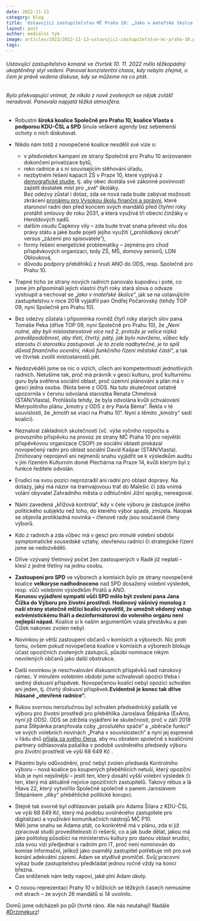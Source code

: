 ```yaml
---
date: 2022-11-13
category: blog
title: 'Ustavující zastupitelstvo MČ Praha 10: „Jako v mateřské školce'
layout: post
author: mediální tým
image: articles/2022/2022-11-13-ustavujici-zastupitelstvo-mc-praha-10.png
tags:
---
```


###### Ustavující zastupitelstvo konané ve čtvrtek 10. 11. 2022 mělo těžkopádný ukoptěněný styl vedení. Panoval konzistentní chaos, kdy nebylo zřejmé, o čem je právě vedena diskuse, kdy se můžeme na co ptát.

###### Bylo překvapující vnímat, že nikdo z nově zvolených se nějak zvlášť neradoval. Panovala napjatá těžká atmosféra.

-   Robustní  **široká koalice Společně pro Prahu 10, koalice Vlasta s podporou KDU-ČSL a SPD**  šinula veškeré agendy bez sebemenší ochoty o nich diskutovat.
-   Nikdo nám totiž z novopečené koalice nesdělil své vize o:
    -   v předvolební kampaní ze strany Společně pro Prahu 10 avizovaném dokončení privatizace bytů,
    -   reko radnice a s ní souvisejícím stěhování úřadu,
    -   nezbytném řešení kapacit ZŠ v Praze 10, které vyplývá z  [demografické studie](https://praha10.cz/Portals/0/docs/O%C5%A0K/VS%20Demografick%C3%A1%20studie%20P10.pdf?ver=2020-12-01-143604-010), tj. aby obec dostála své zákonné povinnosti zajistit dostatek míst pro „své“ školáky.  
        Bez odezvy zůstal i dotaz, zda se nová rada bude zabývat možnosti zkrácení  [pronájmu pro Vysokou školu finanční a správní](https://pirati10.cz/vsfs-tovarna-na-tituly/), které staronoví radní den před koncem svých mandátů před čtyřmi roky protáhli smlouvy do roku 2031, a která využívá tři obecní činžáky u Heroldových sadů.
    -   dalším osudu Čapkovy vily – zda bude trvat snaha převést vilu dos právy státu a jaké bude pojetí jejího využití („prohlídkový okruh“ versus „zázemí pro spisovatele“),
    -   formy řešení energetické problematiky – zejména pro chod příspěvkových organizací, tedy ZŠ, MŠ, domovy seniorů, LDN Oblouková,
    -   důvodu podpory přeběhlíků z hnutí ANO do ODS, resp. Společně pro Prahu 10.

-   Trapné ticho ze strany nových radních panovalo kupodivu i poté, co jsme jim připomínali jejich vlastní čtyři roky stará slova o odvaze vystoupit a nechovat se „_jako v mateřské školce_“, jak se na ustavujícím zastupitelstvu v roce 2018 vyjádřil pan Ondřej Počarovský (tehdy TOP 09, nyní Společně pro Prahu 10).
    
-   Bez odezvy zůstala i připomínka rovněž čtyři roky starých slov pana Tomáše Peka (dříve TOP 09, nyní Společně pro Prahu 10), že „_Není nutné, aby byli místostarostové více než 2, protože je velice nízká pravděpodobnost, aby třetí, čtvrtý, pátý, jak bylo navrženo, vůbec kdy starostu či starostku zastupoval. Je to zcela nadbytečné, je to spíš důvod finančního ocenění, nikoli funkčního řízení městské části_“, a tak ve čtvrtek zvolili místostarostů pět.
    

-   Nedozvěděli jsme se nic o vizích, cílech ani kompetentnosti jednotlivých radních. Netušíme tak, proč má právník v gesci kulturu, proč kulturnímu guru byla svěřena sociální oblast, proč územní plánování a plán má v gesci jedna osoba. (Nota bene z ODS. Na tuto skutečnost ostatně upozornila v červnu odvolaná starostka Renata Chmelová (STAN/Vlasta). Prohlásila tehdy, že byla odvolána kvůli schvalování Metrpolitního plánu „kmotry z ODS z éry Pavla Béma“. Řekla v té souvislosti, že „kmotři se vrací na Prahu 10“. Nyní s těmito „kmotry“ sedí koalici).
-   Neznalost základních skutečností (vč. výše ročního rozpočtu a provozního příspěvku na provoz ze strany MČ Praha 10 pro největší příspěvkovou organizace CSOP) ze sociální oblasti prokázal novopečený radní pro oblast sociální David Kašpar (STAN/Vlasta). Zmiňovaný neprojevil ani nejmenší snahu vyjádřit se k výsledkům auditu v jím řízeném Kulturním domě Plechárna na Praze 14, kvůli kterým byl z funkce ředitele odvolán.
-   Erudici na svou pozici neprozradil ani radní pro oblast dopravy. Na dotazy, jaký má názor na tramvajovouu trať do Malešic či zda vnímá volání obyvatel Zahradního města o odhlučnění Jižní spojky, nereagoval.
-   Námi zavedená „křížová kontrola“, kdy v čele výboru je zástupce jiného politického subjektu než toho, do kterého výbor spadá, zmizela. Naopak se objevila protikladná novinka – členové rady jsou současně členy výborů.
    
-   Kdo z radních a zda vůbec má v gesci pro minulé volební období symptomatické sousedské vztahy, otevřenou radnici či strategické řízení jsme se nedozvěděli.
    
-   Dříve vzývaný třetinový počet žen zastoupených v Radě již neplatí – klesl z jedné třetiny na jednu osobu.
-   **Zastoupení pro SPD**  ve výborech a komisích bylo ze strany novopečené koalice  **velkoryse nadhodnoceno**  nad SPD dosažený volební výsledek, resp. vůči volebním výsledkům Pirátů a ANO.  
    **Korunou vyjádření sympatií vůči SPD mělo být zvolení pana Jana Čížka do Výboru pro životní prostředí. Hodinový vášnivý monolog z naší strany statečně mlčící koalici vysvětlil, že umožnit vědomý vstup extrémistickému lháři a dezinformátorovi do voleného orgánu není nejlepší nápad.**  Koalice si k našim argumentům vzala přestávku a pan Čížek nakonec zvolen nebyl.
    

-   Novinkou je větší zastoupení občanů v komisích a výborech. Nic proti tomu, ovšem pokud novopečená koalice v komisích a výborech blokuje účast opozičních zvolených zástupců, působí nominace nikým nevolených občanů jako další obstrukce.

-   Další novinkou je neschvalování diskusních příspěvků nad nárokový rámec. V minulém volebním období jsme schvalovali opozici třeba i sedmý diskusní příspěvek. Novopečenou koalicí nebyl opozici schválen ani jeden, tj. čtvrtý diskusní příspěvek.**Evidentně je konec tak dříve hlásané „otevřené radnice“.**

-   Rukou svornou nerozlučnou byl schválen předsednický pašalík ve výboru pro životní prostředí pro přeběhlíka Jaroslava Štěpánka (ExAno, nyní již ODS). ODS se zdržela vyjádření ke skutečnosti, proč v září 2018 pana Štěpánka pranýřovala coby „proslulého spáče“ a „sběrače funkcí“ ve svých volebních novinách „Praha v souvislostech“ a nyní jej expresně v řádu dnů  [přijala za svého člena](https://www.seznamzpravy.cz/clanek/domaci-zivot-v-cesku-po-volbach-odesel-z-ano-do-ods-a-ted-ma-na-dosah-placenou-funkci-218816#utm_content=freshnews&utm_term=jaroslav%20%C5%A1t%C4%9Bp%C3%A1nek&utm_medium=hint&utm_source=search.seznam.cz), aby mu obratem společně s koaličními partnery odhlasovala pašalíka v podobě uvolněného předsedy výboru pro životní prostředí ve výši 68 649 Kč .

-   Pikantní bylo odůvodnění, proč nebyl zvolen předseda Kontrolního výboru – nová koalice po koupených přeběhlících netuší, který opoziční klub je nyní nejsilnější – jestli ten, který dosáhl vyšší volební výsledek či ten, který má aktuálně nejvíce opozičních zastupitelů. Takový rébus a lá Hlava 22, který vytvořilo Společně společně s panem Jaroslavem Štěpánkem „díky“ přeběhlické politické korupci.

-   Stejně tak svorně byl odhlasován pašalík pro Adama Šilara z KDU-ČSL ve výši 68 649 Kč, který má podobu uvolněného zastupitele pro digitalizaci a využívání komunikačních nástrojů MČ P10.  
    Měli jsme snahu se Adama ptát, co konkrétně má v plánu, zda si již zpracoval studii proveditelnosti či rešerši, co a jak bude dělat, jakou má jako politolog působící na ministerstvu kultury pro danou oblast erudici, zda svou vizi předjednal s radním pro IT, proč není nominován do komise informační, jelikož jako osamělý zastupitel potřebuje mít pro své konání adekvátní zázemí. Adam se stydlivě promlčel. Svůj pracovní výkaz bude zastupitelstvu předkládat jednou ročně vždy na konci března.  
    Čas sněženek nám tedy napoví, jaké plní Adam úkoly.

-   O novou reprezentaci Prahy 10 v blížících se těžkých časech nemusíme mít strach – ze svých 26 mandátů si 14 uvolnilo.

Domů jsme odcházeli po půl čtvrté ráno. Ale nás neutahají! Nadále  [#Drzimekurz](https://www.facebook.com/hashtag/drzimekurz?__eep__=6&__cft__[0]=AZWUumDPaL7XxOB45igpFldVnMm26SU3OGz_IJwSqCxnsRN1w37u1GwEK6t8kpPMvZHrs_ybK5H_KCtYrx8Hwhbc662aRgNqbzJwcPgVOfrHS7yLKVrV6OWKwUW5WRqwtSuI-n-sQtVxLcIuHtvr-iNNESHHSLDR3sECB2HfQ3-U2Q&__tn__=*NK-R)!

